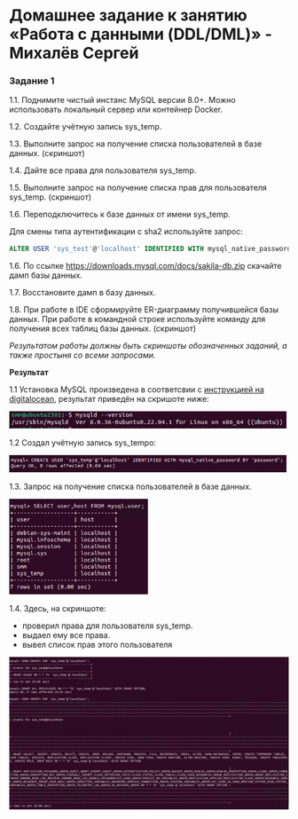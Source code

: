 # Домашнее задание к занятию «Работа с данными (DDL/DML)» - Михалёв Сергей

### Задание 1
1.1. Поднимите чистый инстанс MySQL версии 8.0+. Можно использовать локальный сервер или контейнер Docker.

1.2. Создайте учётную запись sys_temp. 

1.3. Выполните запрос на получение списка пользователей в базе данных. (скриншот)

1.4. Дайте все права для пользователя sys_temp. 

1.5. Выполните запрос на получение списка прав для пользователя sys_temp. (скриншот)

1.6. Переподключитесь к базе данных от имени sys_temp.

Для смены типа аутентификации с sha2 используйте запрос: 
```sql
ALTER USER 'sys_test'@'localhost' IDENTIFIED WITH mysql_native_password BY 'password';
```
1.6. По ссылке https://downloads.mysql.com/docs/sakila-db.zip скачайте дамп базы данных.

1.7. Восстановите дамп в базу данных.

1.8. При работе в IDE сформируйте ER-диаграмму получившейся базы данных. При работе в командной строке используйте команду для получения всех таблиц базы данных. (скриншот)

*Результатом работы должны быть скриншоты обозначенных заданий, а также простыня со всеми запросами.*

**Результат**

1.1 Установка MySQL произведена в соответсвии с [инструкцией на digitalocean](https://www.digitalocean.com/community/tutorials/how-to-install-mysql-on-ubuntu-22-04), результат приведён на скришоте ниже:

<img src="images/Task_1_1.png" alt="Task_1_1.png" width="500" height="auto">

1.2 Создал учётную запись sys_tempo:

<img src="images/Task_1_2.png" alt="Task_1_2.png" width="500" height="auto">

1.3. Запрос на получение списка пользователей в базе данных.

<img src="images/Task_1_3.png" alt="Task_1_3.png" width="250" height="auto">

1.4. Здесь, на скриншоте:
- проверил права для пользователя sys_temp.
- выдаел ему все права.
- вывел список прав этого пользователя

<img src="images/Task_1_4.png" alt="Task_1_4.png" width="750" height="auto">
